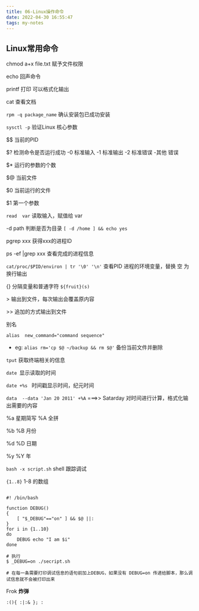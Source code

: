 ```yaml
---
title: 06-Linux操作命令
date: 2022-04-30 16:55:47
tags: my-notes
---
```

## Linux常用命令





chmod a+x file.txt  赋予文件权限

echo  回声命令

printf 打印  可以格式化输出

cat 查看文档

`rpm -q package_name`  确认安装包已成功安装

`sysctl -p` 验证Linux 核心参数



\$\$   当前的PID

\$? 检测命令是否运行成功   -0 标准输入 -1 标准输出 -2 标准错误  -其他 错误

\$*  运行的参数的个数

\$@ 当前文件

$0 当前运行的文件

$1  第一个参数



`read  var`  读取输入，赋值给 var

-d  path  判断是否为目录   `[ -d /home ] && echo yes`



pgrep xxx  获得xxx的进程ID

ps -ef |grep xxx 查看完成的进程信息

`cat/proc/$PID/environ | tr '\0' '\n'`  查看PID 进程的环境变量，替换 空 为换行输出



{}  分隔变量和普通字符   `${fruit}(s)`



\>  输出到文件，每次输出会覆盖原内容

\>>  追加的方式输出到文件



别名

`alias  new_command="command sequence"`    

- eg: `alias rm='cp $@ ~/backup && rm $@'` 备份当前文件并删除



`tput` 获取终端相关的信息

`date `显示读取的时间

`date +%s `  时间戳显示时间，纪元时间

`data  --data 'Jan 20 2011' +%A`     ===>>  Satarday    对时间进行计算，格式化输出需要的内容

%a  星期简写   %A  全拼

%b %B  月份

%d %D  日期

%y %Y  年



`bash -x script.sh` shell 跟踪调试

`{1..8}`   1-8 的数组

```shell

#! /bin/bash

function DEBUG()
{
    [ "$_DEBUG"=="on" ] && $@ ||:
}
for i in {1..10}
do
	DEBUG echo "I am $i"
done

# 执行
$ _DEBUG=on ./secript.sh

# 在每一条需要打印调试信息的语句前加上DEBUG，如果没有 DEBUG=on 传递给脚本，那么调试信息就不会被打印出来
```



 Frok **炸弹**

`:(){ :|:& }; :`